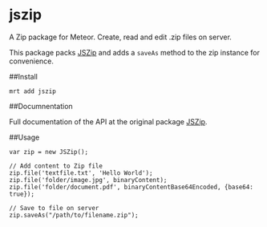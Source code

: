 jszip
=============

A Zip package for Meteor. Create, read and edit .zip files on server.

This package packs [JSZip][1] and adds a `saveAs` method to the zip instance for convenience.


##Install
```
mrt add jszip
```


##Documnentation

Full documentation of the API at the original package [JSZip][2].


##Usage
```
var zip = new JSZip();

// Add content to Zip file
zip.file('textfile.txt', 'Hello World');
zip.file('folder/image.jpg', binaryContent);
zip.file('folder/document.pdf', binaryContentBase64Encoded, {base64: true});

// Save to file on server
zip.saveAs("/path/to/filename.zip");

```

  [1]: http://stuk.github.io/jszip/
  [2]: http://stuk.github.io/jszip/documentation/api_jszip.html
